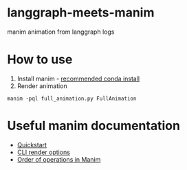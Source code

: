 # langgraph-meets-manim
manim animation from langgraph logs

# How to use
1. Install manim - [recommended conda install](https://docs.manim.community/en/stable/installation/conda.html)
2. Render animation
```
manim -pql full_animation.py FullAnimation
```

# Useful manim documentation
- [Quickstart](https://docs.manim.community/en/stable/tutorials/quickstart.html)
- [CLI render options](https://docs.manim.community/en/stable/tutorials/output_and_config.html)
- [Order of operations in Manim](https://docs.manim.community/en/stable/guides/configuration.html#order-of-operations)